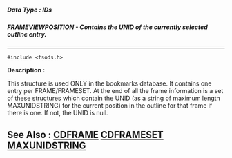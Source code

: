 ##### Data Type : IDs
##### FRAMEVIEWPOSITION - Contains the UNID of the currently selected outline entry.
---
```
#include <fsods.h>
```
**Description :**

This structure is used ONLY in the bookmarks database.  It contains one entry 
per FRAME/FRAMESET.  At the end of all the frame information is a set of  these 
structures which contain the UNID (as a string of maximum length MAXUNIDSTRING) 
for the current position in the outline for that frame if there is one.  If 
not, the UNID is null.

**See Also :**
[CDFRAME](/reference/Data/CDFRAME)
[CDFRAMESET](/reference/Data/CDFRAMESET)
[MAXUNIDSTRING](/reference/Symb/MAXUNIDSTRING)
---

